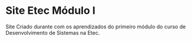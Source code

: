 # Site Etec Módulo I
Site Criado durante com os aprendizados do primeiro módulo do curso de Desenvolvimento de Sistemas na Etec.

